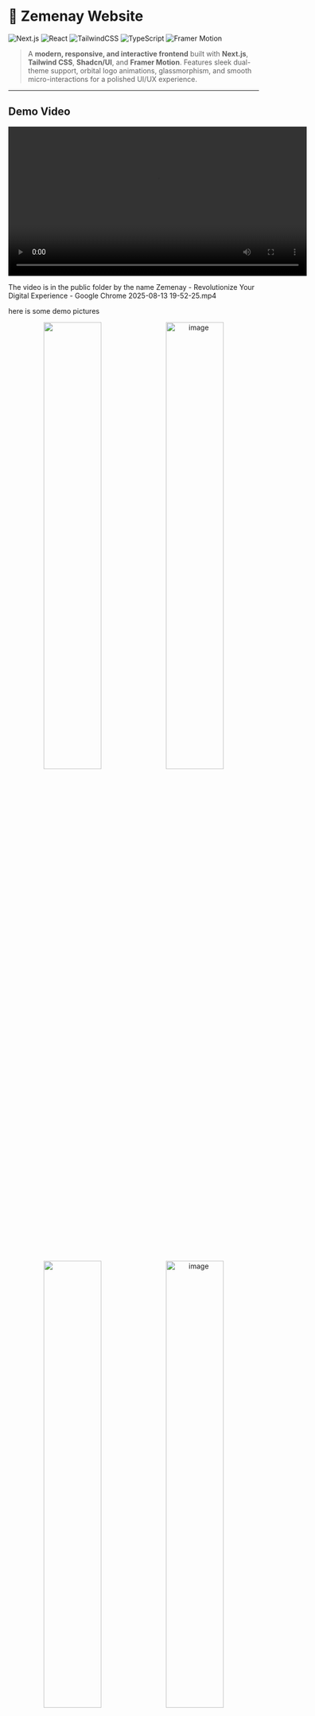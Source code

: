 # 🚀 Zemenay Website

![Next.js](https://img.shields.io/badge/Next.js-15.4.6-black?style=for-the-badge&logo=next.js) ![React](https://img.shields.io/badge/React-18-blue?style=for-the-badge&logo=react) ![TailwindCSS](https://img.shields.io/badge/TailwindCSS-v4-green?style=for-the-badge&logo=tailwind-css) ![TypeScript](https://img.shields.io/badge/TypeScript-v5-blue?style=for-the-badge&logo=typescript) ![Framer Motion](https://img.shields.io/badge/Framer_Motion-v12.23.12-purple?style=for-the-badge)

> A **modern, responsive, and interactive frontend** built with **Next.js**, **Tailwind CSS**, **Shadcn/UI**, and **Framer Motion**. Features sleek dual-theme support, orbital logo animations, glassmorphism, and smooth micro-interactions for a polished UI/UX experience.

---

## Demo Video

<video width="600" controls>
  <source src="public/Zemenay - Revolutionize Your Digital Experience - Google Chrome 2025-08-13 19-52-25.mp4" type="video/mp4">
  Your browser does not support the video tag.
</video>


The video is in the public folder by the name Zemenay - Revolutionize Your Digital Experience - Google Chrome 2025-08-13 19-52-25.mp4

here is some demo pictures 

<p align="center">
  <img src="https://github.com/user-attachments/assets/a41e3934-ad99-49c3-948d-feee5971c052" width="48%" />
  <img width="48%" alt="image" src="https://github.com/user-attachments/assets/2d7b426d-67bd-48d9-9074-7a863eb6118c" />

</p>
<p align="center">
  
  <img src="https://github.com/user-attachments/assets/d6bead1a-2ed1-4962-9b50-74f7a04b1c73" width="48%" />
  <img width="48%"  alt="image" src="https://github.com/user-attachments/assets/ee379c60-c095-4e0d-ae67-cdc5bfea5c6a" />

</p>
<p align="center">
  <img src="https://github.com/user-attachments/assets/9b41db19-c87e-4f1d-8330-353f37ad636c" width="48%" />
  <img width="48%" alt="image" src="https://github.com/user-attachments/assets/cb005292-2034-4752-ac3f-ccf432f0d950" />


 
</p>
<p align="center">
  <img src="https://github.com/user-attachments/assets/6812458b-427b-473e-b78a-d5aa3538c1d7" width="48%" />
   <img src="https://github.com/user-attachments/assets/b13ea839-657b-4c29-9b7f-a6cceaf95e6c" width="48%" />
</p>


---

## ✨ Features

- **Dual Theme System**: Seamless dark/light mode with intelligent color transitions  
- **Glassmorphism Effects**: Modern frosted glass navigation and components  
- **Orbital Logo Animation**: Mesmerizing client logo carousel with physics-based movement  
- **Gradient Mastery**: Sophisticated color gradients that adapt to theme changes  
- **Micro-interactions**: Subtle hover effects and smooth transitions throughout  
- **Staggered Entrances**: Elements animate in sequence for visual hierarchy  
- **Fully Responsive Layouts**: Perfect on mobile, tablet, and desktop  

---

## 🛠 Tech Stack

| **Frontend** | Next.js 15, React 18, TypeScript 5.0 |
| ------------ | ----------------------------------- |
| **Styling**  | Tailwind CSS v4, CSS Variables, Glassmorphism |
| **Components** | Shadcn/UI, Radix UI, Lucide Icons |
| **Animation** | Framer Motion, CSS Transforms & Keyframes, Smooth Transitions |
| **Development Tools** | ESLint, Prettier, Git, VS Code |

---

## ⚡ Installation

Clone the repository:

```bash
git clone https://github.com/yourusername/zemenay-frontend.git
cd zemenay-frontend
Install dependencies:

bash
Copy
Edit
npm install
# or
yarn install
Run the development server:

bash
Copy
Edit
npm run dev
# or
yarn dev
```
Open http://localhost:3000 to view your project in the browser.

🎨 Framer Motion Animations
Framer Motion powers smooth, interactive animations across the site:

tsx
Copy
Edit
import { motion } from "framer-motion";

<motion.div
  initial={{ opacity: 0, y: 20 }}
  animate={{ opacity: 1, y: 0 }}
  transition={{ duration: 0.5, ease: "easeOut" }}
>
  Welcome to Zemenay!
</motion.div>
Orbital Client Logos with physics-based circular motion

Glassmorphism Navigation with backdrop blur

Hover micro-interactions and staggered entrances for a professional feel

📁 Project Structure
csharp
Copy
Edit
frontend/
├─ components/       # Reusable UI components
├─ pages/            # Next.js pages
├─ public/           # Static assets & media
├─ styles/           # Tailwind & global styles
├─ hooks/            # Custom React hooks
├─ utils/            # Helper functions
├─ animations/       # Framer Motion variants
└─ package.json
💡 Contribution
Contributions are welcome! Follow these steps:

Fork the repository

Create a feature branch (git checkout -b feature/YourFeature)

Commit your changes (git commit -m 'Add some feature')

Push to the branch (git push origin feature/YourFeature)

Open a Pull Request

📄 License
This project is MIT Licensed.
